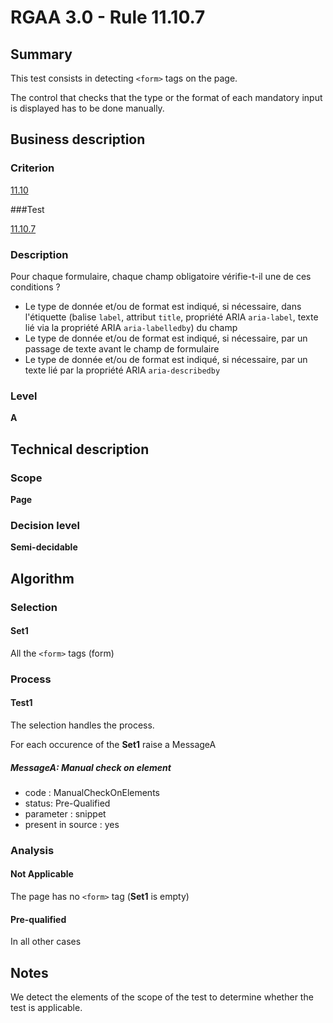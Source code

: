 # RGAA 3.0 -  Rule 11.10.7

## Summary

This test consists in detecting `<form>` tags on the page.

The control that checks that the type or the format of each mandatory input is displayed has to be done manually.

## Business description

### Criterion

[11.10](http://disic.github.io/rgaa_referentiel_en/RGAA3.0_Criteria_English_version_v1.html#crit-11-10)

###Test

[11.10.7](http://disic.github.io/rgaa_referentiel_en/RGAA3.0_Criteria_English_version_v1.html#test-11-10-7)

### Description

Pour chaque formulaire, chaque champ obligatoire v&eacute;rifie-t-il une de ces conditions ? 
 
 * Le type de donn&eacute;e et/ou de format est indiqu&eacute;, si n&eacute;cessaire, dans l'&eacute;tiquette (balise `label`, attribut `title`, propri&eacute;t&eacute; ARIA `aria-label`, texte li&eacute; via la propri&eacute;t&eacute; ARIA `aria-labelledby`) du champ  
 * Le type de donn&eacute;e et/ou de format est indiqu&eacute;, si n&eacute;cessaire, par un passage de texte avant le champ de formulaire 
 * Le type de donn&eacute;e et/ou de format est indiqu&eacute;, si n&eacute;cessaire, par un texte li&eacute; par la propri&eacute;t&eacute; ARIA `aria-describedby` 


### Level

**A**

## Technical description

### Scope

**Page**

### Decision level

**Semi-decidable**

## Algorithm

### Selection

#### Set1

All the `<form>` tags (form)

### Process

#### Test1

The selection handles the process.

For each occurence of the **Set1** raise a MessageA

##### MessageA: Manual check on element

-   code : ManualCheckOnElements
-   status: Pre-Qualified
-   parameter : snippet
-   present in source : yes

### Analysis

#### Not Applicable

The page has no `<form>` tag (**Set1** is empty)

#### Pre-qualified

In all other cases

## Notes

We detect the elements of the scope of the test to determine whether the
test is applicable.
